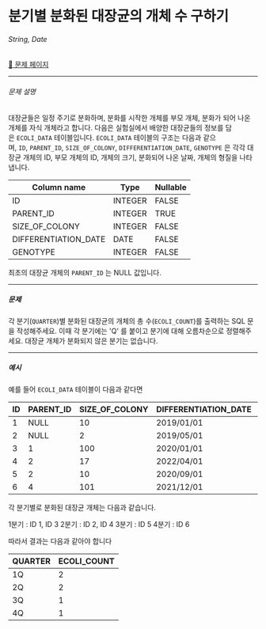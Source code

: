 # 분기별 분화된 대장균의 개체 수 구하기

###### String, Date

[:link: 문제 페이지](https://school.programmers.co.kr/learn/courses/30/lessons/299308)

---

###### 문제 설명

대장균들은 일정 주기로 분화하며, 분화를 시작한 개체를 부모 개체, 분화가 되어 나온 개체를 자식 개체라고 합니다.
다음은 실험실에서 배양한 대장균들의 정보를 담은 `ECOLI_DATA` 테이블입니다. `ECOLI_DATA` 테이블의 구조는 다음과 같으며, `ID`, `PARENT_ID`, `SIZE_OF_COLONY`, `DIFFERENTIATION_DATE`, `GENOTYPE` 은 각각 대장균 개체의 ID, 부모 개체의 ID, 개체의 크기, 분화되어 나온 날짜, 개체의 형질을 나타냅니다.

| Column name          | Type    | Nullable |
| -------------------- | ------- | -------- |
| ID                   | INTEGER | FALSE    |
| PARENT_ID            | INTEGER | TRUE     |
| SIZE_OF_COLONY       | INTEGER | FALSE    |
| DIFFERENTIATION_DATE | DATE    | FALSE    |
| GENOTYPE             | INTEGER | FALSE    |

최초의 대장균 개체의 `PARENT_ID` 는 NULL 값입니다.

---

##### 문제

각 분기(`QUARTER`)별 분화된 대장균의 개체의 총 수(`ECOLI_COUNT`)를 출력하는 SQL 문을 작성해주세요. 이때 각 분기에는 'Q' 를 붙이고 분기에 대해 오름차순으로 정렬해주세요. 대장균 개체가 분화되지 않은 분기는 없습니다.

---

##### 예시

예를 들어 `ECOLI_DATA` 테이블이 다음과 같다면

| ID  | PARENT_ID | SIZE_OF_COLONY | DIFFERENTIATION_DATE | GENOTYPE |
| --- | --------- | -------------- | -------------------- | -------- |
| 1   | NULL      | 10             | 2019/01/01           | 5        |
| 2   | NULL      | 2              | 2019/05/01           | 3        |
| 3   | 1         | 100            | 2020/01/01           | 4        |
| 4   | 2         | 17             | 2022/04/01           | 4        |
| 5   | 2         | 10             | 2020/09/01           | 6        |
| 6   | 4         | 101            | 2021/12/01           | 22       |

각 분기별로 분화된 대장균 개체는 다음과 같습니다.

1분기 : ID 1, ID 3
2분기 : ID 2, ID 4
3분기 : ID 5
4분기 : ID 6

따라서 결과는 다음과 같아야 합니다

| QUARTER | ECOLI_COUNT |
| ------- | ----------- |
| 1Q      | 2           |
| 2Q      | 2           |
| 3Q      | 1           |
| 4Q      | 1           |
